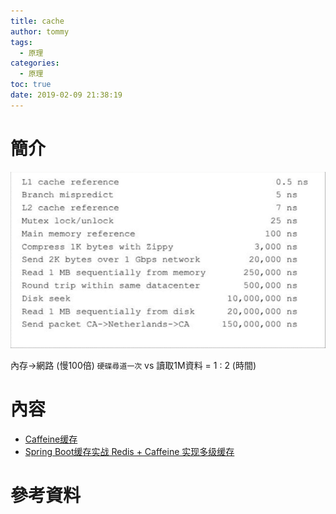 ```yaml
---
title: cache
author: tommy
tags:
  - 原理
categories:
  - 原理
toc: true
date: 2019-02-09 21:38:19
---
```


# 簡介

![時間](cache/20190209214146.png)

內存->網路 (慢100倍)
`硬碟尋道一次` vs 讀取1M資料 = 1 : 2 (時間)
<!--more-->
# 內容

- [Caffeine缓存](https://www.jianshu.com/p/9a80c662dac4)
- [Spring Boot缓存实战 Redis + Caffeine 实现多级缓存](https://www.jianshu.com/p/ef9042c068fd)


# 參考資料


